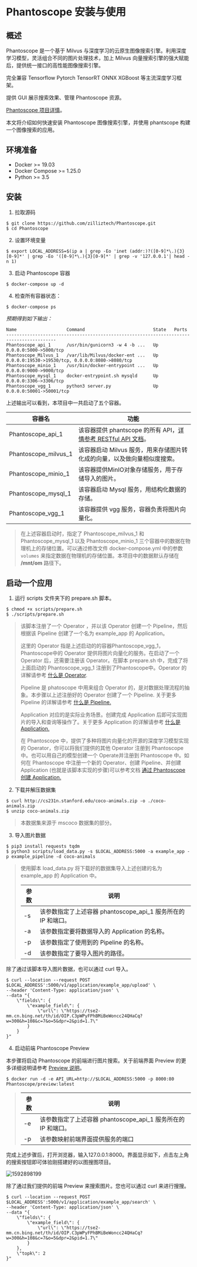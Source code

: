 # Phantoscope 安装与使用

## 概述

Phantoscope 是一个基于 Milvus 与深度学习的云原生图像搜索引擎。利用深度学习模型，灵活组合不同的图片处理技术，加上 Milvus 向量搜索引擎的强大赋能后，提供统一接口的高性能图像搜索引擎。

完全兼容 Tensorflow Pytorch TensorRT ONNX XGBoost 等主流深度学习框架。

提供 GUI 展示搜索效果、管理 Phantoscope 资源。

[Phantoscope 项目详情](https://github.com/zilliztech/Phantoscope/tree/0.1.0)。

本文将介绍如何快速安装 Phantoscope 图像搜索引擎，并使用 phantscope 构建一个图像搜索的应用。

## 环境准备

- Docker >= 19.03
- Docker Compose >= 1.25.0
- Python >= 3.5

## 安装

1. 拉取源码

```shell
$ git clone https://github.com/zilliztech/Phantoscope.git
$ cd Phantoscope
```

2. 设置环境变量

```shell
$ export LOCAL_ADDRESS=$(ip a | grep -Eo 'inet (addr:)?([0-9]*\.){3}[0-9]*' | grep -Eo '([0-9]*\.){3}[0-9]*' | grep -v '127.0.0.1'| head -n 1)
```

3. 启动 Phantoscope 容器

```shell
$ docker-compose up -d
```

4. 检查所有容器状态：

```shell
$ docker-compose ps
```

*预期得到如下输出：*

```
Name                   Command                          State   Ports
-----------------------------------------------------------------------------------------
Phantoscope_api_1      /usr/bin/gunicorn3 -w 4 -b ...   Up      0.0.0.0:5000->5000/tcp
Phantoscope_Milvus_1   /var/lib/Milvus/docker-ent ...   Up      0.0.0.0:19530->19530/tcp, 0.0.0.0:8080->8080/tcp
Phantoscope_minio_1    /usr/bin/docker-entrypoint ...   Up      0.0.0.0:9000->9000/tcp
Phantoscope_mysql_1    docker-entrypoint.sh mysqld      Up      0.0.0.0:3306->3306/tcp
Phantoscope_vgg_1      python3 server.py                Up      0.0.0.0:50001->50001/tcp
```

上述输出可以看到，本项目中一共启动了五个容器。

| 容器名               | 功能                                                         |
| -------------------- | ------------------------------------------------------------ |
| Phantoscope_api_1    | 该容器提供 phantscope 的所有 API，[详情参考 RESTful API 文档](https://app.swaggerhub.com/apis-docs/phantoscope/Phantoscope/0.1.0)。 |
| Phantoscope_milvus_1 | 该容器启动 Milvus 服务，用来存储图片转化成的向量，以及做向量相似度搜索。 |
| Phantoscope_minio_1  | 该容器提供MinIO对象存储服务，用于存储导入的图片。            |
| Phantoscope_mysql_1  | 该容器启动 Mysql 服务，用结构化数据的存储。                        |
| Phantoscope_vgg_1    | 该容器提供 vgg 服务，容器负责将图片向量化。                  |

> 在上述容器启动时，指定了 Phantoscope_milvus_1 和 Phantoscope_mysql_1 以及 Phantoscope_minio_1 三个容器中的数据在物理机上的存储位置。可以通过修改文件 docker-compose.yml 中的参数 `volumes` 来指定数据在物理机的存储位置。本项目中的数据默认存储在 **/mnt/om** 路径下。



## 启动一个应用

1. 运行 scripts 文件夹下的 prepare.sh 脚本。

```shell
$ chmod +x scripts/prepare.sh
$ ./scripts/prepare.sh
```

> 该脚本注册了一个 Operator ，并以该 Operator 创建一个 Pipeline，然后根据该 Pipeline 创建了一个名为 example_app 的 Application。
>
> 这里的 Operator 指是上述启动的的容器Phantoscope_vgg_1，Phantoscope中的 Operator 提供将图片向量化的服务。在启动了一个 Operator 后，还需要注册该 Operator。在脚本 prepare.sh 中，完成了将上面启动的 Phantoscope_vgg_1 注册到了Phantoscope中。Operator 的详解请参考 [什么是 Operator](https://github.com/zilliztech/Phantoscope/blob/0.1.0/docs/site/zh-CN/tutorials/operator.md).
>
> Pipeline 是 phatoscope 中用来组合 Operator 的，是对数据处理流程的抽象。本步骤以上述注册好的 Operator 创建了一个 Pipeline. 关于更多 Pipeline 的详解请参考 [什么是 Pipeline.](https://github.com/zilliztech/Phantoscope/blob/0.1.0/docs/site/zh-CN/tutorials/pipeline.md)
>
> Application 对应的是实际业务场景。创建完成 Application 后即可实现图片的导入和查询等操作了。关于更多 Application 的详解请参考 [什么是Application.](https://github.com/zilliztech/Phantoscope/blob/0.1.0/docs/site/zh-CN/tutorials/application.md)
>
> 在 Phantoscope 中，提供了多种将图片向量化的开源的深度学习模型实现的 Operator，你可以将我们提供的其他 Operator 注册到 Phantoscope中。也可以用自己的模型创建一个 Operate并注册到 Phantoscope 中。如何在 Phantoscope 中注册一个新的 Operator、创建 Pipeline、并创建 Application (也就是该脚本实现的步骤)可以参考文档 [通过 Phantoscope 创建 Application.](Create_Application.md)



2. 下载并解压数据集

```shell
$ curl http://cs231n.stanford.edu/coco-animals.zip -o ./coco-animals.zip
$ unzip coco-animals.zip
```

> 本数据集来源于 mscoco 数据集的部分。



3. 导入图片数据

```shell
$ pip3 install requests tqdm
$ python3 scripts/load_data.py -s $LOCAL_ADDRESS:5000 -a example_app -p example_pipeline -d coco-animals
```

> 使用脚本 load_data.py 将下载好的数据集导入上述创建的名为 example_app 的 Application 中。
>
> | 参数 | 说明                                                         |
> | ---- | ------------------------------------------------------------ |
> | -s   | 该参数指定了上述容器 phantoscope_api_1 服务所在的 IP 和端口。 |
> | -a   | 该参数指定要将数据导入的 Application 的名称。                |
> | -p   | 该参数指定了使用到的 Pipeline 的名称。                       |
> | -d   | 该参数指定了要导入图片的路径。                               |
>

除了通过该脚本导入图片数据，也可以通过 curl 导入。

```shell
$ curl --location --request POST $LOCAL_ADDRESS':5000/v1/application/example_app/upload' \
--header 'Content-Type: application/json' \
--data "{
    \"fields\": {
        \"example_field\": {
            \"url\": \"https://tse2-mm.cn.bing.net/th/id/OIP.C3pWPyFPhBMiBeWoncc24QHaCq?w=300&h=108&c=7&o=5&dpr=2&pid=1.7\"
        }
    }
}"
```



4. 启动前端 Phantoscope Preview 

本步骤将启动 Phantoscope 的前端进行图片搜索。关于前端界面 Preview 的更多详细说明请参考 [Preview 说明](https://github.com/zilliztech/phantoscope/blob/0.1.0/docs/site/zh-CN/tutorials/preview.md)。

```shell
$ docker run -d -e API_URL=http://$LOCAL_ADDRESS:5000 -p 8000:80 Phantoscope/preview:latest
```

> | 参数 | 说明                                                         |
>| ---- | ------------------------------------------------------------ |
> | -e   | 该参数指定了上述容器 phantoscope_api_1 服务所在的 IP 和端口。 |
> | -p   | 该参数映射前端界面提供服务的端口                             |
> 

完成上述步骤后，打开浏览器，输入127.0.0.1:8000。界面显示如下，点击左上角的搜索按钮即可体验刚搭建好的以图搜图项目。

![1592898199](pic/1592898199.png)

除了通过我们提供的前端 Preview 来搜索图片。您也可以通过 curl 来进行搜搜。

```shell
$ curl --location --request POST $LOCAL_ADDRESS':5000/v1/application/example_app/search' \
--header 'Content-Type: application/json' \
--data "{
    \"fields\": {
        \"example_field\": {
            \"url\": \"https://tse2-mm.cn.bing.net/th/id/OIP.C3pWPyFPhBMiBeWoncc24QHaCq?w=300&h=108&c=7&o=5&dpr=2&pid=1.7\"
        }
    },
    \"topk\": 2
}"
```

















